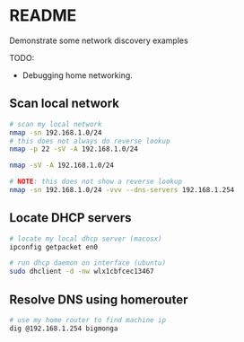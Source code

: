 # README

Demonstrate some network discovery examples

TODO:

* Debugging home networking.


## Scan local network

```sh
# scan my local network
nmap -sn 192.168.1.0/24
# this does not always do reverse lookup
nmap -p 22 -sV -A 192.168.1.0/24

nmap -sV -A 192.168.1.0/24

# NOTE: this does not show a reverse lookup
nmap -sn 192.168.1.0/24 -vvv --dns-servers 192.168.1.254
```

## Locate DHCP servers

```sh
# locate my local dhcp server (macosx)
ipconfig getpacket en0

# run dhcp daemon on interface (ubuntu)
sudo dhclient -d -nw wlx1cbfcec13467
```

## Resolve DNS using homerouter

```sh
# use my home router to find machine ip
dig @192.168.1.254 bigmonga
```
